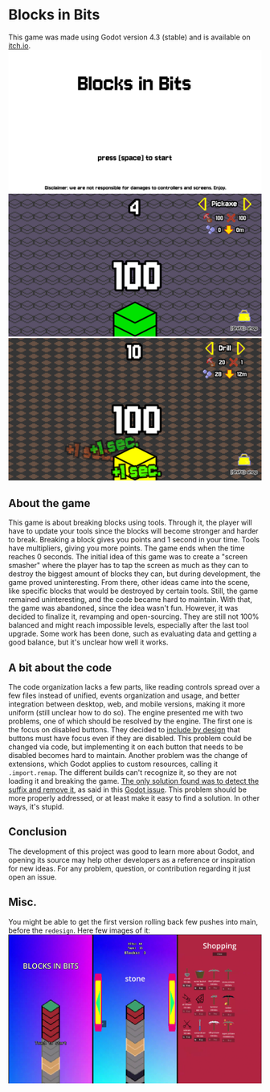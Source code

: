 # Blocks in Bits
This game was made using Godot version 4.3 (stable) and is available on [itch.io](https://tfcb93.itch.io/blocks-in-bits).
![Title screen](./doc/images/start_screen.png)
![In game image 1](./doc/images/game_1.png)
![In game image 2](./doc/images/game_2.png)

## About the game

This game is about breaking blocks using tools. Through it, the player will have to update your tools since the blocks will become stronger and harder to break. Breaking a block gives you points and 1 second in your time. Tools have multipliers, giving you more points. The game ends when the time reaches 0 seconds.
The initial idea of this game was to create a "screen smasher" where the player has to tap the screen as much as they can to destroy the biggest amount of blocks they can, but during development, the game proved uninteresting. From there, other ideas came into the scene, like specific blocks that would be destroyed by certain tools. Still, the game remained uninteresting, and the code became hard to maintain.
With that, the game was abandoned, since the idea wasn't fun. However, it was decided to finalize it, revamping and open-sourcing.
They are still not 100% balanced and might reach impossible levels, especially after the last tool upgrade. Some work has been done, such as evaluating data and getting a good balance, but it's unclear how well it works.

## A bit about the code

The code organization lacks a few parts, like reading controls spread over a few files instead of unified, events organization and usage, and better integration between desktop, web, and mobile versions, making it more uniform (still unclear how to do so).
The engine presented me with two problems, one of which should be resolved by the engine. The first one is the focus on disabled buttons. They decided to [include by design](https://github.com/godotengine/godot-proposals/issues/7320#issuecomment-1640997716) that buttons must have focus even if they are disabled. This problem could be changed via code, but implementing it on each button that needs to be disabled becomes hard to maintain.
Another problem was the change of extensions, which Godot applies to custom resources, calling it `.import.remap`. The different builds can't recognize it, so they are not loading it and breaking the game. [The only solution found was to detect the suffix and remove it](https://github.com/godotengine/godot/issues/66014#issuecomment-1832988310), as said in this [Godot issue](https://github.com/godotengine/godot/issues/66014). This problem should be more properly addressed, or at least make it easy to find a solution. In other ways, it's stupid.

## Conclusion

The development of this project was good to learn more about Godot, and opening its source may help other developers as a reference or inspiration for new ideas. For any problem, question, or contribution regarding it just open an issue.


## Misc.

You might be able to get the first version rolling back few pushes into main, before the `redesign`. Here few images of it:  
![First version title screen](./doc/images/Version%201.png)